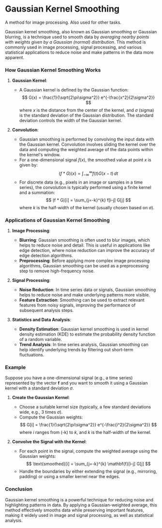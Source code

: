 # Gaussian Kernel Smoothing

A method for image processing. Also used for other tasks.

Gaussian kernel smoothing, also known as Gaussian smoothing or Gaussian blurring, is a technique used to smooth data by _averaging nearby points with weights given by a Gaussian (normal) distribution_. This method is commonly used in image processing, signal processing, and various statistical applications to reduce noise and make patterns in the data more apparent.

### How Gaussian Kernel Smoothing Works

1. **Gaussian Kernel**:
   - A Gaussian kernel is defined by the Gaussian function:
     $$
     G(x) = \frac{1}{\sqrt{2\pi\sigma^2}} e^{-\frac{x^2}{2\sigma^2}}
     $$
     where $x$ is the distance from the center of the kernel, and $\sigma$ (sigma) is the standard deviation of the Gaussian distribution. The standard deviation controls the width of the Gaussian kernel.

2. **Convolution**:
   - Gaussian smoothing is performed by convolving the input data with the Gaussian kernel. Convolution involves sliding the kernel over the data and computing the weighted average of the data points within the kernel's window.
   - For a one-dimensional signal $f(x)$, the smoothed value at point $x$ is given by:
     $$
     (f * G)(x) = \int_{-\infty}^{\infty} f(t) G(x - t) \, dt
     $$
   - For discrete data (e.g., pixels in an image or samples in a time series), the convolution is typically performed using a finite kernel and a summation:
     $$
     (f * G)[i] = \sum_{j=-k}^{k} f[i-j] G[j]
     $$
     where $k$ is the half-width of the kernel (usually chosen based on $\sigma$).

### Applications of Gaussian Kernel Smoothing

1. **Image Processing**:
   - **Blurring**: Gaussian smoothing is often used to blur images, which helps to reduce noise and detail. This is useful in applications like edge detection, where noise reduction can improve the accuracy of edge detection algorithms.
   - **Preprocessing**: Before applying more complex image processing algorithms, Gaussian smoothing can be used as a preprocessing step to remove high-frequency noise.

2. **Signal Processing**:
   - **Noise Reduction**: In time series data or signals, Gaussian smoothing helps to reduce noise and make underlying patterns more visible.
   - **Feature Extraction**: Smoothing can be used to extract relevant features from noisy signals, improving the performance of subsequent analysis steps.

3. **Statistics and Data Analysis**:
   - **Density Estimation**: Gaussian kernel smoothing is used in kernel density estimation (KDE) to estimate the probability density function of a random variable.
   - **Trend Analysis**: In time series analysis, Gaussian smoothing can help identify underlying trends by filtering out short-term fluctuations.

### Example

Suppose you have a one-dimensional signal (e.g., a time series) represented by the vector $\mathbf{f}$ and you want to smooth it using a Gaussian kernel with a standard deviation $\sigma$.

1. **Create the Gaussian Kernel**:
   - Choose a suitable kernel size (typically, a few standard deviations wide, e.g., 3 times $\sigma$).
   - Compute the Gaussian weights:
     $$
     G[i] = \frac{1}{\sqrt{2\pi\sigma^2}} e^{-\frac{i^2}{2\sigma^2}}
     $$
     where $i$ ranges from \(-k\) to $k$, and $k$ is the half-width of the kernel.

2. **Convolve the Signal with the Kernel**:
   - For each point in the signal, compute the weighted average using the Gaussian weights:
     $$
     \text{smoothed}[i] = \sum_{j=-k}^{k} \mathbf{f}[i-j] G[j]
     $$
   - Handle the boundaries by either extending the signal (e.g., mirroring, padding) or using a smaller kernel near the edges.

### Conclusion

Gaussian kernel smoothing is a powerful technique for reducing noise and highlighting patterns in data. By applying a Gaussian-weighted average, this method effectively smooths data while preserving important features, making it widely used in image and signal processing, as well as statistical analysis.